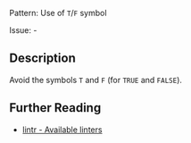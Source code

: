 Pattern: Use of `T`/`F` symbol

Issue: -

## Description

Avoid the symbols `T` and `F` (for `TRUE` and `FALSE`).

## Further Reading

* [lintr - Available linters](https://lintr.r-lib.org/reference/index.html)